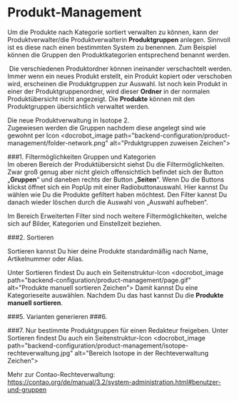 # Produkt-Management

Um die Produkte nach Kategorie sortiert verwalten zu können, kann der Produktverwalter/die Produktverwalterin **Produktgruppen** anlegen. Sinnvoll ist es diese nach einen bestimmten System zu benennen. Zum Beispiel können die Gruppen den Produktkategorien entsprechend benannt werden.

 Die verschiedenen Produktordner können ineinander verschachtelt werden. Immer wenn ein neues Produkt erstellt, ein Produkt kopiert oder verschoben wird, erscheinen die Produktgruppen zur Auswahl. Ist noch kein Produkt in einer der Produktgruppenordner, wird dieser **Ordner** in der normalen Produktübersicht nicht angezeigt. Die **Produkte** können mit den Produktgruppen übersichtlich verwaltet werden.

Die neue Produktverwaltung in Isotope 2.  
Zugewiesen werden die Gruppen nachdem diese angelegt sind wie gewohnt per Icon <docrobot_image path="backend-configuration/product-management/folder-network.png" alt="Prduktgruppen zuweisen Zeichen">

###1. Filtermöglichkeiten Gruppen und Kategorien  
Im oberen Bereich der Produktübersicht siehst Du die Filtermöglichkeiten. Zwar groß genug aber nicht gleich offensichtlich befindet sich der Button „**Gruppen**“ und daneben rechts der Button „**Seiten**“. Wenn Du die Buttons klickst öffnet sich ein PopUp mit einer Radiobuttonauswahl. Hier kannst Du wählen wie Du die Produkte gefiltert haben möchtest. Den Filter kannst Du danach wieder löschen durch die Auswahl von „Auswahl aufheben“.

Im Bereich Erweiterten Filter sind noch weitere Filtermöglichkeiten, welche sich auf Bilder, Kategorien und Einstellzeit beziehen.

###2. Sortieren 

Sortieren kannst Du hier deine Produkte standardmäßig nach Name, Artikelnummer oder Alias.

Unter Sortieren findest Du auch ein Seitenstruktur-Icon <docrobot_image path="backend-configuration/product-management/page.gif" alt="Produkte manuell sortieren Zeichen">
Damit kannst Du eine Kategorieseite auswählen. Nachdem Du das hast kannst Du die **Produkte manuell sortieren**.

###5. Varianten generieren
###6.

###7. Nur bestimmte Produktgruppen für einen Redakteur freigeben.
Unter Sortieren findest Du auch ein Seitenstruktur-Icon   <docrobot_image path="backend-configuration/product-management/isotope-rechteverwaltung.jpg" alt="Bereich Isotope in der Rechteverwaltung Zeichen">

Mehr zur Contao-Rechteverwaltung:
https://contao.org/de/manual/3.2/system-administration.html#benutzer-und-gruppen